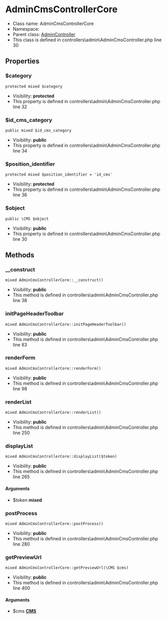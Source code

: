AdminCmsControllerCore
===============






* Class name: AdminCmsControllerCore
* Namespace: 
* Parent class: [AdminController](AdminControllerCore)
* This class is defined in controllers\admin\AdminCmsController.php line 30





Properties
----------


### $category

    protected mixed $category





* Visibility: **protected**
* This property is defined in controllers\admin\AdminCmsController.php line 32


### $id_cms_category

    public mixed $id_cms_category





* Visibility: **public**
* This property is defined in controllers\admin\AdminCmsController.php line 34


### $position_identifier

    protected mixed $position_identifier = 'id_cms'





* Visibility: **protected**
* This property is defined in controllers\admin\AdminCmsController.php line 36


### $object

    public \CMS $object





* Visibility: **public**
* This property is defined in controllers\admin\AdminCmsController.php line 30


Methods
-------


### __construct

    mixed AdminCmsControllerCore::__construct()





* Visibility: **public**
* This method is defined in controllers\admin\AdminCmsController.php line 38




### initPageHeaderToolbar

    mixed AdminCmsControllerCore::initPageHeaderToolbar()





* Visibility: **public**
* This method is defined in controllers\admin\AdminCmsController.php line 83




### renderForm

    mixed AdminCmsControllerCore::renderForm()





* Visibility: **public**
* This method is defined in controllers\admin\AdminCmsController.php line 98




### renderList

    mixed AdminCmsControllerCore::renderList()





* Visibility: **public**
* This method is defined in controllers\admin\AdminCmsController.php line 250




### displayList

    mixed AdminCmsControllerCore::displayList($token)





* Visibility: **public**
* This method is defined in controllers\admin\AdminCmsController.php line 265


#### Arguments
* $token **mixed**



### postProcess

    mixed AdminCmsControllerCore::postProcess()





* Visibility: **public**
* This method is defined in controllers\admin\AdminCmsController.php line 280




### getPreviewUrl

    mixed AdminCmsControllerCore::getPreviewUrl(\CMS $cms)





* Visibility: **public**
* This method is defined in controllers\admin\AdminCmsController.php line 400


#### Arguments
* $cms **[CMS](CMSCore)**


